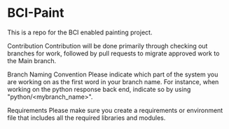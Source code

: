 # BCI-Paint

This is a repo for the BCI enabled painting project.

Contribution
Contribution will be done primarily through checking out branches for work, followed by pull requests to migrate approved work to the Main branch. 

Branch Naming Convention
Please indicate which part of the system you are working on as the first word in your branch name. For instance, when working on the python response back end, indicate so by using "python/<mybranch_name>".

Requirements 
Please make sure you create a requirements or environment file that includes all the required libraries and modules. 

